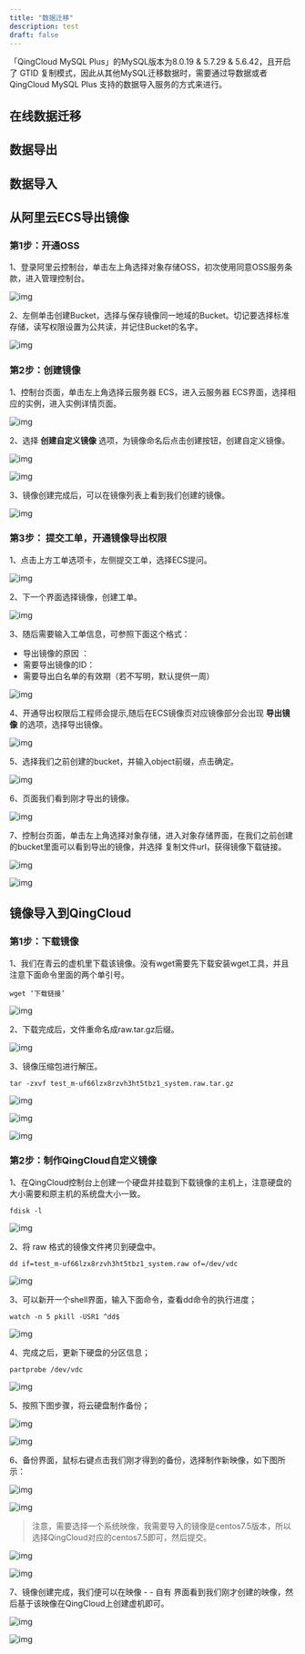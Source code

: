 ```yaml
---
title: "数据迁移"
description: test
draft: false
---
```


「QingCloud MySQL Plus」的MySQL版本为8.0.19 & 5.7.29 & 5.6.42，且开启了 GTID 复制模式，因此从其他MySQL迁移数据时，需要通过导数据或者 QingCloud MySQL Plus 支持的数据导入服务的方式来进行。

## 在线数据迁移


## 数据导出


## 数据导入


## 从阿里云ECS导出镜像

### 第1步：开通OSS

1、登录阿里云控制台，单击左上角选择对象存储OSS，初次使用同意OSS服务条款，进入管理控制台。

![img](../ecs2qing.assets/clip_image002.jpg)

2、左侧单击创建Bucket，选择与保存镜像同一地域的Bucket。切记要选择标准存储，读写权限设置为公共读，并记住Bucket的名字。

![img](../ecs2qing.assets/clip_image004.jpg)



### 第2步：创建镜像

1、控制台页面，单击左上角选择云服务器 ECS，进入云服务器 ECS界面，选择相应的实例，进入实例详情页面。

![img](../ecs2qing.assets/clip_image006.jpg)



2、选择 **创建自定义镜像** 选项，为镜像命名后点击创建按钮，创建自定义镜像。

![img](../ecs2qing.assets/clip_image008.jpg)



![img](../ecs2qing.assets/clip_image010.jpg)



3、镜像创建完成后，可以在镜像列表上看到我们创建的镜像。

![img](../ecs2qing.assets/clip_image012.jpg)



### 第3步： 提交工单，开通镜像导出权限

1、点击上方工单选项卡，左侧提交工单，选择ECS提问。


![img](../ecs2qing.assets/clip_image014.jpg)

2、下一个界面选择镜像，创建工单。


![img](../ecs2qing.assets/clip_image016.jpg)

3、随后需要输入工单信息，可参照下面这个格式：
   * 导出镜像的原因 ：
   * 需要导出镜像的ID：
   * 需要导出白名单的有效期（若不写明，默认提供一周）

![img](../ecs2qing.assets/clip_image018.jpg)


4、开通导出权限后工程师会提示,随后在ECS镜像页对应镜像部分会出现 **导出镜像** 的选项，选择导出镜像。

![img](../ecs2qing.assets/clip_image020.jpg)


5、选择我们之前创建的bucket，并输入object前缀，点击确定。

![img](../ecs2qing.assets/clip_image022.jpg)



6、页面我们看到刚才导出的镜像。

![img](../ecs2qing.assets/clip_image024.jpg)



7、控制台页面，单击左上角选择对象存储，进入对象存储界面，在我们之前创建的bucket里面可以看到导出的镜像，并选择 复制文件url，获得镜像下载链接。

![img](../ecs2qing.assets/clip_image026.jpg)



![img](../ecs2qing.assets/clip_image027.png)

## 镜像导入到QingCloud

### 第1步：下载镜像

1、我们在青云的虚机里下载该镜像。没有wget需要先下载安装wget工具，并且注意下面命令里面的两个单引号。

`wget ‘下载链接’`

![img](../ecs2qing.assets/clip_image029.jpg)

2、下载完成后，文件重命名成raw.tar.gz后缀。

![img](../ecs2qing.assets/clip_image031.jpg)

3、镜像压缩包进行解压。

`tar -zxvf test_m-uf66lzx8rzvh3ht5tbz1_system.raw.tar.gz`

![img](../ecs2qing.assets/clip_image033.jpg)

![img](../ecs2qing.assets/clip_image035.jpg)

![img](../ecs2qing.assets/clip_image037.jpg)

### 第2步：制作QingCloud自定义镜像

1、在QingCloud控制台上创建一个硬盘并挂载到下载镜像的主机上，注意硬盘的大小需要和原主机的系统盘大小一致。

`fdisk -l`

![img](../ecs2qing.assets/clip_image039.jpg)

2、将 raw 格式的镜像文件拷贝到硬盘中。

`dd if=test_m-uf66lzx8rzvh3ht5tbz1_system.raw of=/dev/vdc`

![img](../ecs2qing.assets/clip_image041.jpg)

3、可以新开一个shell界面，输入下面命令，查看dd命令的执行进度；

`watch -n 5 pkill -USR1 ^dd$`

![img](../ecs2qing.assets/clip_image043.jpg)

4、完成之后，更新下硬盘的分区信息；

`partprobe /dev/vdc`

![img](../ecs2qing.assets/clip_image045.jpg)

5、按照下图步骤，将云硬盘制作备份；

![img](../ecs2qing.assets/clip_image047.jpg)

![img](../ecs2qing.assets/clip_image049.jpg)

6、备份界面，鼠标右键点击我们刚才得到的备份，选择制作新映像，如下图所示：

![img](../ecs2qing.assets/clip_image051.jpg)

![img](../ecs2qing.assets/clip_image053.jpg)

>  注意，需要选择一个系统映像，我需要导入的镜像是centos7.5版本，所以选择QingCloud对应的centos7.5即可，然后提交。

![img](../ecs2qing.assets/clip_image055.jpg)

![img](../ecs2qing.assets/clip_image057.jpg)


7、镜像创建完成，我们便可以在映像 - - 自有 界面看到我们刚才创建的映像，然后基于该映像在QingCloud上创建虚机即可。

![img](../ecs2qing.assets/clip_image059.jpg)


![img](../ecs2qing.assets/clip_image061.jpg)
